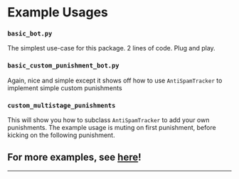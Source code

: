 # Example Usages

### `basic_bot.py`

The simplest use-case for this package. 2 lines of code.
Plug and play.

### `basic_custom_punishment_bot.py`

Again, nice and simple except it shows off how to use
`AntiSpamTracker` to implement simple custom punishments

### `custom_multistage_punishments`

This will show you how to subclass `AntiSpamTracker` to
add your own punishments. The example usage is muting
on first punishment, before kicking on the following punishment.


## For more examples, see [here](https://dpy-anti-spam.readthedocs.io/en/latest/modules/main/examples.html)!

---